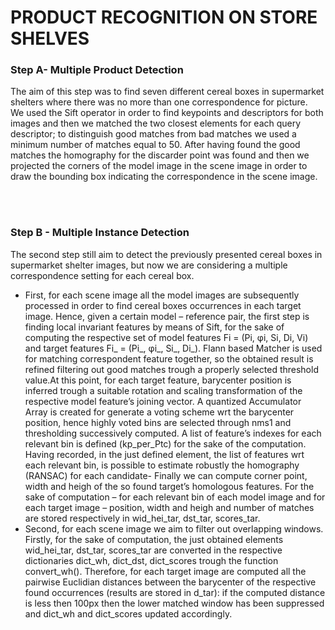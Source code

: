 # PRODUCT RECOGNITION ON STORE SHELVES

### Step A- Multiple Product Detection
The aim of this step was to find seven different cereal boxes in supermarket shelters where there was no more than one correspondence for picture. <br/>
We used the Sift operator in order to find keypoints and descriptors for both images and then we matched the two closest elements for each query descriptor; to distinguish good matches from bad matches we used a minimum number of matches equal to 50. After having found the good matches the homography for the discarder point was found and then we projected the corners of the model image in the scene image in order to draw the bounding box indicating the correspondence in the scene image.
<br/>
<br/>

<br/>

### Step B - Multiple Instance Detection

The second step still aim to detect the previously presented cereal boxes in supermarket shelter images, but now we are considering a multiple correspondence setting for each cereal box. <br/>
- First, for each scene image all the model images are subsequently processed in order to find cereal boxes occurrences in each target image. Hence, given a certain model – reference pair, the first step is finding local invariant features by means of Sift, for the sake of computing the respective set of model features Fi = (Pi, φi, Si, Di, Vi) and target features Fi_ = (Pi_, φi_, Si_, Di_). Flann based Matcher is used for matching correspondent feature together, so the obtained result is refined filtering out good matches trough a properly selected threshold value.At this point, for each target feature, barycenter position is inferred trough a suitable rotation and scaling transformation of the respective model feature’s joining vector. A quantized Accumulator Array is created for generate a voting scheme wrt the barycenter position, hence highly voted bins are selected through nms1 and thresholding successively computed. A list of feature’s indexes for each relevant bin is defined (kp_per_Ptc) for the sake of the computation. Having recorded, in the just defined element, the list of features wrt each relevant bin, is possible to estimate robustly the homography (RANSAC) for each candidate- Finally we can compute corner point, width and heigh of the so found target’s homologous features. For the sake of computation – for each relevant bin of each model image and for each target image – position, width and heigh and number of matches are stored respectively in wid_hei_tar, dst_tar, scores_tar.
- Second, for each scene image we aim to filter out overlapping windows. Firstly, for the sake of computation, the just obtained elements wid_hei_tar, dst_tar, scores_tar are converted in the respective dictionaries dict_wh, dict_dst, dict_scores trough the function convert_wh(). Therefore, for each target image are computed all the pairwise Euclidian distances between the barycenter of the respective found occurrences (results are stored in d_tar): if the computed distance is less then 100px then the lower matched window has been suppressed and dict_wh and dict_scores updated accordingly.
<br/>
<br/>

<br/>

